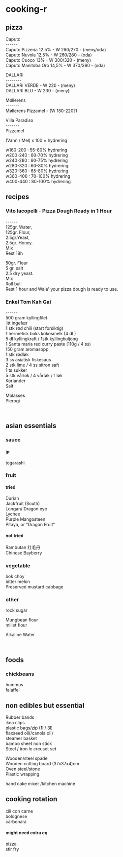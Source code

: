 # cooking-r

## pizza
Caputo        
\------     
Caputo Pizzeria	    12.5% - W 260/270 - (meny/oda)          
Caputo Nuvola       12,5% - W 260/280 - (oda)          
Caputo Cuoco        13%   - W 300/320 - (meny)         
Caputo Manitoba Oro 14,5% - W 370/390 - (oda)         
         
DALLARI         
\--------         
DALLARI VERDE             - W 220     - (meny)         
DALLARI BLU               - W 230     - (meny)         
         
Møllerens          
\-------         
Møllerens Pizzamel        - (W 180-220?)         
         
Villa Paradiso         
\-------         
Pizzamel          
         
         
	         
(Vann / Mel) x 100 = hydrering         
         
w160-200        :  55-60%  hydrering         
w200-240        :  60-70%  hydrering         
w240-280        :  60-75%  hydrering         
w280-320        :  60-80%  hydrering         
w320-360        :  65-80%  hydrering         
w360-400        :  70-100% hydrering         
w400-440        :  80-100% hydrering         

## recipes     

### Vito Iacopelli - Pizza Dough Ready in 1 Hour             
\------             
125gr. Water,              
125gr. Flour,              
2.5gr.Yeast,              
2.5gr. Honey.              
Mix             
Rest 18h             
             
50gr. Flour             
 5 gr. salt             
2.5 dry yeast.              
Mix             
Roll ball             
Rest 1 hour and Wala' your pizza dough is ready to use.              
 
 
 
### Enkel Tom Kah Gai
\------            
500 gram kyllingfilet            
litt ingefær            
1 stk rød chili (start forsiktig)            
1 hermetisk boks kokosmelk (4 dl )            
5 dl kyllingkraft / 1stk kyllingbuljong            
1 Santa maria red curry paste (110g / 4 ss)            
150 gram aromasopp            
1 stk rødløk            
3 ss asiatisk fiskesaus            
2 stk lime / 4 ss sitron saft            
1 ts sukker            
5 stk vårløk / 4 vårløk / 1 løk            
Koriander            
Salt                           




Molasses          
Pierogi 


<br>

## asian essentials 
### sauce


#### jp
togarashi       

### fruit 
#### tried
Durian      
Jackfruit (South)    
Longan/ Dragon eye    
Lychee        
Purple Mangosteen      
Pitaya, or “Dragon Fruit”            
#### not tried
Rambutan 红毛丹    
Chinese Bayberry      

### vegetable
bok choy       
bitter melon         
Preserved mustard cabbage         
               

### other
rock sugar      

Mungbean flour       
millet flour       


Alkaline Water      


<br>

## foods
### chickbeans
hummus   
falaffel     

## non edibles but essential
Rubber bands      
ikea clips      
plastic bags/zip (1l / 3l)     
flaxseed oil(/canola oil)       
steamer basket         
bambo sheet non stick      
Steel / iron le creuset set       

Wooden/steel spade      
Wooden cutting board (37x37x4)cm      
Oven steel/stone      
Plastic wrapping      

hand cake mixer /kitchen machine          

## cooking rotation
cili con carne       
bolognese      
carbonara      
#### might need extra eq
pizza     
stir fry       




